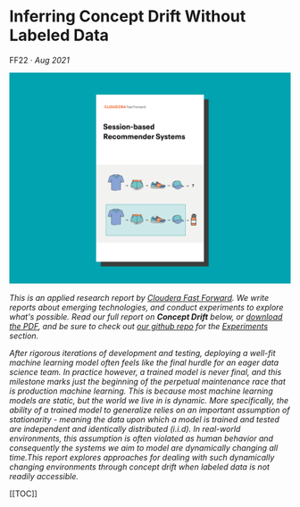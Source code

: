 # Inferring Concept Drift Without Labeled Data

FF22 · _Aug 2021_

![](figures/ff22_cover_splash.png)

*This is an applied research report by [Cloudera Fast Forward](https://www.cloudera.com/products/fast-forward-labs-research.html). We write reports about emerging technologies, 
and conduct experiments to explore what's possible. Read our full report on **Concept Drift** below, or <a href="/FF22-Concept_Drift-Cloudera_Fast_Forward.pdf" target="_blank" id="report-pdf-download">download the PDF</a>, and be sure to check out [our github repo](https://github.com/fastforwardlabs/concept-drift) for the [Experiments](#Experiments) section.*

*After rigorous iterations of development and testing, deploying a well-fit machine learning model often feels like the final hurdle for an eager data science team. In practice however, a trained model is never final, and this milestone marks just the beginning of the perpetual maintenance race that is production machine learning. This is because most machine 
learning models are static, but the world we live in is dynamic. More specifically, the ability of a trained model to generalize relies on an important assumption of stationarity - meaning the data upon which a model is trained and tested are independent and identically distributed (i.i.d). In real-world environments, this assumption is often violated as human behavior and consequently the systems we aim to model are dynamically changing all time.This report explores approaches for dealing with such dynamically changing environments through concept drift when labeled data is not readily accessible.*

[[TOC]]
